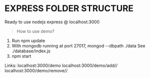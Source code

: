 # EXPRESS FOLDER STRUCTURE

Ready to use nodejs express @ localhost:3000

> How to use demo?
1. Run npm update
2. With mongodb running at port 27017, mongod --dbpath ./data
See ./database/index.js
3. npm start

Links:
localhost:3000/demo
localhost:3000/demo/add/<name>/
localhost:3000/demo/remove/<name>/
